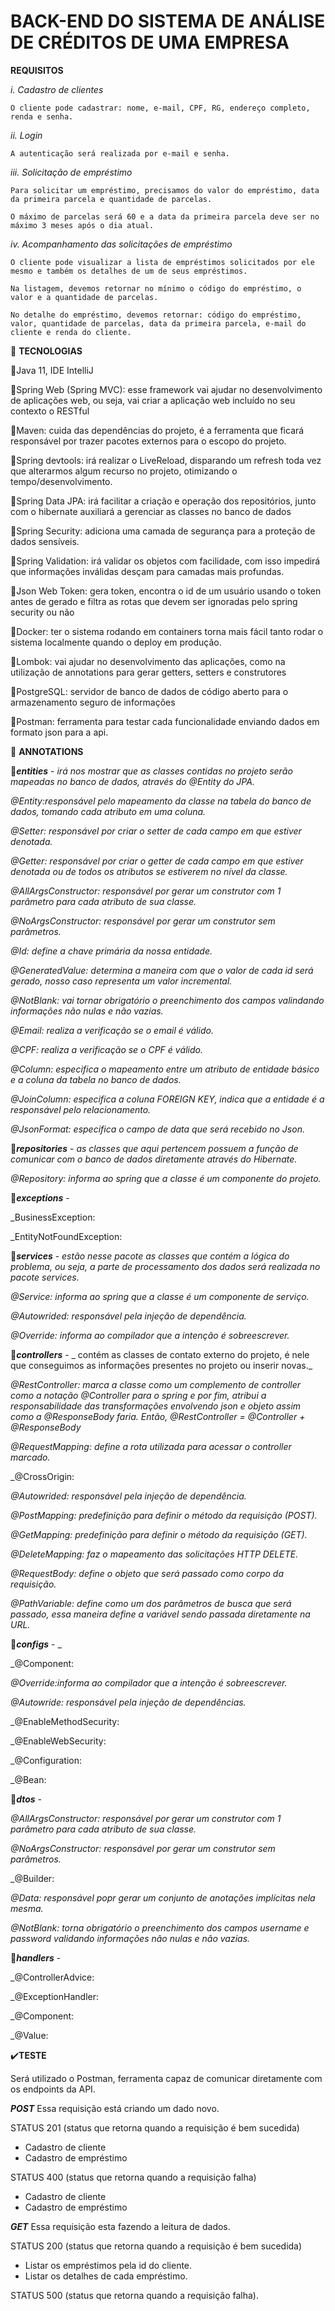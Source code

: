 # BACK-END DO SISTEMA DE ANÁLISE DE CRÉDITOS DE UMA EMPRESA

**REQUISITOS**

*i. Cadastro de clientes*

    O cliente pode cadastrar: nome, e-mail, CPF, RG, endereço completo, renda e senha.
    
*ii. Login*

    A autenticação será realizada por e-mail e senha.
   
*iii. Solicitação de empréstimo*

    Para solicitar um empréstimo, precisamos do valor do empréstimo, data da primeira parcela e quantidade de parcelas.
   
    O máximo de parcelas será 60 e a data da primeira parcela deve ser no máximo 3 meses após o dia atual.
   
*iv. Acompanhamento das solicitações de empréstimo*

    O cliente pode visualizar a lista de empréstimos solicitados por ele mesmo e também os detalhes de um de seus empréstimos.
   
    Na listagem, devemos retornar no mínimo o código do empréstimo, o valor e a quantidade de parcelas.
   
    No detalhe do empréstimo, devemos retornar: código do empréstimo, valor, quantidade de parcelas, data da primeira parcela, e-mail do cliente e renda do cliente.

:wrench: **TECNOLOGIAS**

:small_blue_diamond:Java 11, IDE IntelliJ
 
:small_blue_diamond:Spring Web (Spring MVC): esse framework vai ajudar no desenvolvimento de aplicações web, ou seja, vai criar a aplicação web incluído no seu contexto o RESTful
 
:small_blue_diamond:Maven: cuida das dependências do projeto, é a ferramenta que ficará responsável por trazer pacotes externos para o escopo do projeto.
 
:small_blue_diamond:Spring devtools: irá realizar o LiveReload, disparando um refresh toda vez que alterarmos algum recurso no projeto, otimizando o tempo/desenvolvimento.
 
:small_blue_diamond:Spring Data JPA: irá facilitar a criação e operação dos repositórios, junto com o hibernate auxiliará a gerenciar as classes no banco de dados
 
:small_blue_diamond:Spring Security: adiciona uma camada de segurança para a proteção de dados sensíveis.
 
:small_blue_diamond:Spring Validation: irá validar os objetos com facilidade, com isso impedirá que informações inválidas desçam para camadas mais profundas.
 
:small_blue_diamond:Json Web Token: gera token, encontra o id de um usuário usando o token antes de gerado e filtra as rotas que devem ser ignoradas pelo spring security ou não
 
:small_blue_diamond:Docker: ter o sistema rodando em containers torna mais fácil tanto rodar o sistema localmente quando o deploy em produção.
 
:small_blue_diamond:Lombok: vai ajudar no desenvolvimento das aplicações, como na utilização de annotations para gerar getters, setters e construtores
 
:small_blue_diamond:PostgreSQL: servidor de banco de dados de código aberto para o armazenamento seguro de informações
 
:small_blue_diamond:Postman: ferramenta para testar cada funcionalidade enviando dados em formato json para a api.



:large_blue_diamond: **ANNOTATIONS**


:small_blue_diamond:**_entities_** - _irá nos mostrar que as classes contidas no projeto serão mapeadas no banco de dados, através do @Entity do JPA._

_@Entity:responsável pelo mapeamento da classe na tabela do banco de dados, tomando cada atributo em uma coluna._

_@Setter: responsável por criar o setter de cada campo em que estiver denotada._

_@Getter: responsável por criar o getter de cada campo em que estiver denotada ou de todos os atributos se estiverem no nível da classe._

_@AllArgsConstructor: responsável por gerar um construtor com 1 parâmetro para cada atributo de sua classe._

_@NoArgsConstructor: responsável por gerar um construtor sem parâmetros._

_@Id: define a chave primária da nossa entidade._

_@GeneratedValue: determina a maneira com que o valor de cada id será gerado, nosso caso representa um valor incremental._

_@NotBlank: vai tornar obrigatório o preenchimento dos campos valindando informações não nulas e não vazias._

_@Email: realiza a verificação se o email é válido._

_@CPF: realiza a verificação se o CPF é válido._

_@Column: especifica o mapeamento entre um atributo de entidade básico e a coluna da tabela no banco de dados._

_@JoinColumn: especifica a coluna FOREIGN KEY, indica que a entidade é a responsável pelo relacionamento._

_@JsonFormat: especifica o campo de data que será recebido no Json._


:small_blue_diamond:**_repositories_** - _as classes que aqui pertencem possuem a função de comunicar com o banco de dados diretamente através do Hibernate._


_@Repository: informa ao spring que a classe é um componente do projeto._


:small_blue_diamond:**_exceptions_** - 

_BusinessException:

_EntityNotFoundException:


:small_blue_diamond:**_services_** - _estão nesse pacote as classes que contém a lógica do problema, ou seja, a parte de processamento dos dados será realizada no pacote services._

_@Service: informa ao spring que a classe é um componente de serviço._

_@Autowrided: responsável pela injeção de dependência._

_@Override: informa ao compilador que a intenção é sobreescrever._


:small_blue_diamond:**_controllers_** - _ contém as classes de contato externo do projeto, é nele que conseguimos as informações presentes no projeto ou inserir novas._

_@RestController: marca a classe como um complemento de controller como a notação @Controller para o spring e por fim, atribui a responsabilidade das transformações envolvendo json e objeto assim como a @ResponseBody faria. Então, @RestController = @Controller + @ResponseBody_


_@RequestMapping: define a rota utilizada para acessar o controller marcado._


_@CrossOrigin:


_@Autowrided: responsável pela injeção de dependência._


_@PostMapping: predefinição para definir o método da requisição (POST)._


_@GetMapping: predefinição para definir o método da requisição (GET)._


_@DeleteMapping: faz o mapeamento das solicitações HTTP DELETE._


_@RequestBody: define o objeto que será passado como corpo da requisição._


_@PathVariable: define como um dos parâmetros de busca que será passado, essa maneira define a variável sendo passada diretamente na URL._


:small_blue_diamond:**_configs_** - _

_@Component:


_@Override:informa ao compilador que a intenção é sobreescrever._


_@Autowride: responsável pela injeção de dependências._


_@EnableMethodSecurity:


_@EnableWebSecurity:


_@Configuration:


_@Bean:


:small_blue_diamond:**_dtos_** - 

_@AllArgsConstructor: responsável por gerar um construtor com 1 parâmetro para cada atributo de sua classe._
 
_@NoArgsConstructor: responsável por gerar um construtor sem parâmetros._
 
_@Builder:

_@Data: responsável popr gerar um conjunto de anotações implícitas nela mesma._
 
_@NotBlank: torna obrigatório o preenchimento dos campos username e password validando informações não nulas e não vazias._



:small_blue_diamond:**_handlers_** - 

_@ControllerAdvice:


_@ExceptionHandler:


_@Component:


_@Value:


:heavy_check_mark:**TESTE**


Será utilizado o Postman, ferramenta capaz de comunicar diretamente com os endpoints da API.

**_POST_** 
Essa requisição está criando um dado novo.

STATUS 201 (status que retorna quando a requisição é bem sucedida)

- Cadastro de cliente
- Cadastro de empréstimo

STATUS 400 (status que retorna quando a requisição falha)

- Cadastro de cliente
- Cadastro de empréstimo


 
**_GET_** 
Essa requisição esta fazendo a leitura de dados.

STATUS 200 (status que retorna quando a requisição é bem sucedida)

- Listar os empréstimos pela id do cliente.
- Listar os detalhes de cada empréstimo.

STATUS 500 (status que retorna quando a requisição falha).
